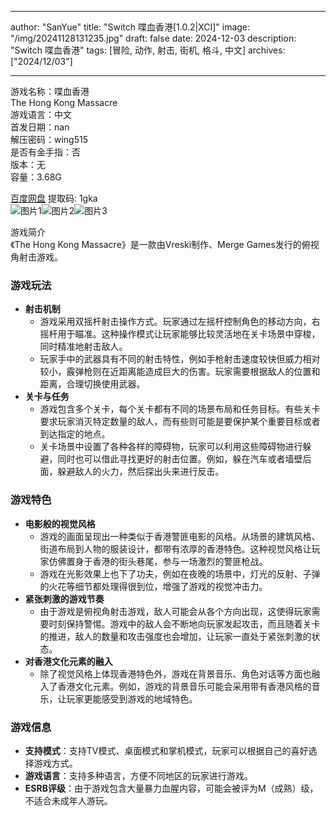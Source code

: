 
---
author: "SanYue"
title: "Switch 喋血香港[1.0.2|XCI]"
image: "/img/20241128131235.jpg"
draft: false
date: 2024-12-03
description: "Switch 喋血香港"
tags: [冒险, 动作, 射击, 街机, 格斗, 中文]
archives: ["2024/12/03"]

---

游戏名称：喋血香港   
The Hong Kong Massacre    
游戏语言：中文  
首发日期：nan  
解压密码：wing515  
是否有金手指：否  
版本：无   
容量：3.68G

[百度网盘](https://pan.baidu.com/s/18ko0LkigQgh_jwC9pN3TZQ) 提取码: 1gka  
![图片1](/img/e2fd60.jpg)![图片2](/img/a61752.jpg)![图片3](/img/74c37a.jpg)  

游戏简介  
《The Hong Kong Massacre》是一款由Vreski制作、Merge Games发行的俯视角射击游戏。

### 游戏玩法
- **射击机制**
    - 游戏采用双摇杆射击操作方式。玩家通过左摇杆控制角色的移动方向，右摇杆用于瞄准。这种操作模式让玩家能够比较灵活地在关卡场景中穿梭，同时精准地射击敌人。
    - 玩家手中的武器具有不同的射击特性，例如手枪射击速度较快但威力相对较小，霰弹枪则在近距离能造成巨大的伤害。玩家需要根据敌人的位置和距离，合理切换使用武器。
- **关卡与任务**
    - 游戏包含多个关卡，每个关卡都有不同的场景布局和任务目标。有些关卡要求玩家消灭特定数量的敌人，而有些则可能是要保护某个重要目标或者到达指定的地点。
    - 关卡场景中设置了各种各样的障碍物，玩家可以利用这些障碍物进行躲避，同时也可以借此寻找更好的射击位置。例如，躲在汽车或者墙壁后面，躲避敌人的火力，然后探出头来进行反击。

### 游戏特色
- **电影般的视觉风格**
    - 游戏的画面呈现出一种类似于香港警匪电影的风格。从场景的建筑风格、街道布局到人物的服装设计，都带有浓厚的香港特色。这种视觉风格让玩家仿佛置身于香港的街头巷尾，参与一场激烈的警匪枪战。
    - 游戏在光影效果上也下了功夫，例如在夜晚的场景中，灯光的反射、子弹的火花等细节都处理得很到位，增强了游戏的视觉冲击力。
- **紧张刺激的游戏节奏**
    - 由于游戏是俯视角射击游戏，敌人可能会从各个方向出现，这使得玩家需要时刻保持警惕。游戏中的敌人会不断地向玩家发起攻击，而且随着关卡的推进，敌人的数量和攻击强度也会增加，让玩家一直处于紧张刺激的状态。
- **对香港文化元素的融入**
    - 除了视觉风格上体现香港特色外，游戏在背景音乐、角色对话等方面也融入了香港文化元素。例如，游戏的背景音乐可能会采用带有香港风格的音乐，让玩家更能感受到游戏的地域特色。

### 游戏信息
- **支持模式**：支持TV模式、桌面模式和掌机模式，玩家可以根据自己的喜好选择游戏方式。
- **游戏语言**：支持多种语言，方便不同地区的玩家进行游戏。
- **ESRB评级**：由于游戏包含大量暴力血腥内容，可能会被评为M（成熟）级，不适合未成年人游玩。
